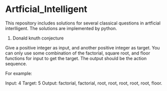 # Artficial_Intelligent

This repository includes solutions for several classical questions in artficial interlligent.
The solutions are implemented by python.

1) Donald knuth conjecture

Give a positive integer as input, and another positive integer as target. You can only use some combination of the factorial, square root, and floor functions for input to get the target. The output should be the action sequence. 

For example: 

Input: 4
Target: 5
Output: factorial, factorial, root, root, root, root, root, floor.

